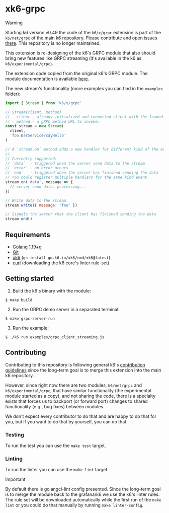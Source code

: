 # xk6-grpc

> [!WARNING]  
> Starting k6 version v0.49 the code of the `k6/x/grpc` extension is part of the `k6/net/grpc` of the [main k6 repository](https://github.com/grafana/k6). Please contribute and [open issues there](https://github.com/grafana/k6/issues). This repository is no longer maintained.

This extension is re-designing of the k6's GRPC module that also should bring new features like GRPC streaming (it's available in the k6 as `k6/experimental/grpc`).

The extension code copied from the original k6's GRPC module. The module documentation is available [here](https://k6.io/docs/javascript-api/k6-experimental/grpc/).

The new stream's functionality (more examples you can find in the `examples` folder):

```javascript
import { Stream } from 'k6/x/grpc'

// Stream(client, method)
// - client - already initialized and connected client with the loaded definitions
// - method - a gRPC method URL to invoke.
const stream = new Stream(
  client,
  'foo.BarService/sayHello'
)

// A `stream.on` method adds a new handler for different kind of the events.
// 
// Currently supported: 
// `data`  - triggered when the server send data to the stream
// `error` - an error occurs
// `end`   - triggered when the server has finished sending the data
// You could register multiple handlers for the same kind event.
stream.on('data', message => {
  // server send data, processing...
})

// Write data to the stream
stream.write({ message: 'foo' })

// Signals the server that the client has finished sending the data
stream.end()
```

## Requirements

* [Golang 1.19+](https://go.dev/)g
* [Git](https://git-scm.com/)
* [xk6](https://github.com/grafana/xk6) (`go install go.k6.io/xk6/cmd/xk6@latest`)
* [curl](https://curl.se/) (downloading the k6 core's linter rule-set)


## Getting started  

1. Build the k6's binary with the module:

  ```shell
  $ make build
  ```

2. Run the GRPC demo server in a separated terminal:

  ```shell
  $ make grpc-server-run
  ```

3. Run the example:

  ```shell
  $ ./k6 run examples/grpc_client_streaming.js
  ```

## Contributing

Contributing to this repository is following general k6's [contribution guidelines](https://github.com/grafana/k6/blob/master/CONTRIBUTING.md) since the long-term goal is to merge this extension into the main k6 repository.

However, since right now there are two modules, `k6/net/grpc` and `k6/experimental/grpc`, that have similar functionality (the experimental module started as a copy), and not sharing the code, there is a specialty exists that forces us to backport (or forward port) changes to shared functionality (e.g., bug fixes) between modules.

We don't expect every contributor to do that and are happy to do that for you, but if you want to do that by yourself, you can do that.

### Testing

To run the test you can use the `make test` target.

### Linting

To run the linter you can use the `make lint` target.

> [!IMPORTANT]  
> By default there is golangci-lint config presented. Since the long-term goal is to merge the module back to the grafana/k6 we use the k6's linter rules. The rule set will be downloaded automatically while the first run of the `make lint` or you could do that manually by running `make linter-config`.
